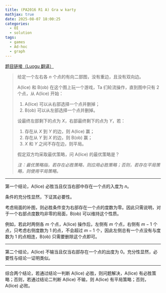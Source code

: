 ```yaml
---
title: (PA2016 R1 A) Gra w karty
mathjax: true
date: 2025-08-07 18:00:25
categories:
  - OI
  - solution
tags:
  - games
  - Ad-hoc
  - graph
---
```


[题目链接（Luogu 翻译）](https://www.luogu.com.cn/problem/P11604)

> 给定一个左右各 $n$ 个点的有向二部图，没有重边，且没有双向边。
>
> A(lice) 和 B(ob) 在这个图上玩一个游戏，Ta 们轮流操作，直到图中只有 $2$ 个点，从 A(lice) 开始：
> 1. A(lice) 可以从右部选择一个点并删掉；
> 2. B(ob) 可以从左部选择一个点并删掉。
>
> 设最终左部剩下的点为 $X$，右部最终剩下的点为 $Y$，若：
> 1. 存在从 $X$ 到 $Y$ 的边，则 A(lice) 赢；
> 2. 存在从 $Y$ 到 $X$ 的边，则 B(ob) 赢；
> 3. $X$ 和 $Y$ 之间不存在边，则平局。
>
> 假定双方均采取最优策略，问 A(lice) 的最优策略是？
>
> *注：最优策略指，若存在必胜策略，则应用必胜策略；否则，若存在平局策略，则使用平局策略。*

---

第一个结论，A(lice) 必胜当且仅当右部中存在一个点的入度为 $n$。

条件的充分性显然，下证其必要性。

考虑局面的补图，则必胜条件变为右部存在一个点的度数为零。因此只需说明，对于一个右部点度数均非零的局面，B(ob) 可以维持这个性质。

例如，若此时两侧各 $m$ 个点，A(lice) 操作后，左侧有 $m$ 个点，右侧有 $m-1$ 个点，只考虑右侧度数为 $1$ 的点，不会超过 $m-1$ 个，因此左侧总有一个点没有与度数为 $1$ 的点相连，B(ob) 只需要删除这个点即可。

---

第二个结论，A(lice) 不输当且仅当右部存在一个点的出度为 $0$。充分性显然，必要性与结论一证明类似。

---

综合两个结论，若通过结论一判断 A(lice) 必胜，则问题解决，A(lice) 有必胜策略；否则，若通过结论二判断 A(lice) 不输，则 A(lice) 有平局策略；否则，A(lice) 必败。
